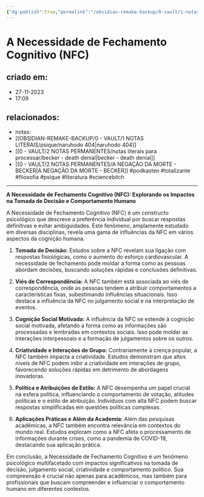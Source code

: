```yaml
---
{"dg-publish":true,"permalink":"/obsidian-remake-backup/0-vault/1-notas-literais/psique/a-necessidade-de-fechamento-cognitivo-nfc/","tags":["podkasten","totalizante","filosofia","psique","literatura","sciencebitch"],"dgHomeLink":true,"dgShowLocalGraph":true,"dgShowFileTree":true,"dgEnableSearch":true,"noteIcon":""}
---
```


# A Necessidade de Fechamento Cognitivo (NFC)

## criado em: 
- 27-11-2023
- 17:09
## relacionados:
- notas: 
- [[OBSIDIAN-REMAKE-BACKUP/0 - VAULT/1 NOTAS LITERAIS/psique/naruhodo 404\|naruhodo 404]]
- [[0 - VAULT/2 NOTAS PERMANENTES/notas literais para processar/becker - death denial\|becker - death denial]]
- [[0 - VAULT/2 NOTAS PERMANENTES/A NEGAÇÃO DA MORTE - BECKER\|A NEGAÇÃO DA MORTE - BECKER]]
#podkasten #totalizante #filosofia #psique #literatura #sciencebitch
---

**A Necessidade de Fechamento Cognitivo (NFC): Explorando os Impactos na Tomada de Decisão e Comportamento Humano**

A Necessidade de Fechamento Cognitivo (NFC) é um constructo psicológico que descreve a preferência individual por buscar respostas definitivas e evitar ambiguidades. Este fenômeno, amplamente estudado em diversas disciplinas, revela uma gama de influências da NFC em vários aspectos da cognição humana.

1. **Tomada de Decisão:**
   Estudos sobre a NFC revelam sua ligação com respostas fisiológicas, como o aumento do esforço cardiovascular. A necessidade de fechamento pode moldar a forma como as pessoas abordam decisões, buscando soluções rápidas e conclusões definitivas.

2. **Viés de Correspondência:**
   A NFC também está associada ao viés de correspondência, onde as pessoas tendem a atribuir comportamentos a características fixas, subestimando influências situacionais. Isso destaca a influência da NFC no julgamento social e na interpretação de eventos.

3. **Cognição Social Motivada:**
   A influência da NFC se estende à cognição social motivada, afetando a forma como as informações são processadas e lembradas em contextos sociais. Isso pode moldar as interações interpessoais e a formação de julgamentos sobre os outros.

4. **Criatividade e Interações de Grupo:**
   Contrariamente à crença popular, a NFC também impacta a criatividade. Estudos demonstram que altos níveis de NFC podem inibir a criatividade em interações de grupo, favorecendo soluções rápidas em detrimento de abordagens inovadoras.

5. **Política e Atribuições de Estilo:**
   A NFC desempenha um papel crucial na esfera política, influenciando o comportamento de votação, atitudes políticas e o estilo de atribuição. Indivíduos com alta NFC podem buscar respostas simplificadas em questões políticas complexas.

6. **Aplicações Práticas e Além da Academia:**
   Além das pesquisas acadêmicas, a NFC também encontra relevância em contextos do mundo real. Estudos exploram como a NFC afeta o processamento de informações durante crises, como a pandemia de COVID-19, destacando sua aplicação prática.

Em conclusão, a Necessidade de Fechamento Cognitivo é um fenômeno psicológico multifacetado com impactos significativos na tomada de decisão, julgamento social, criatividade e comportamento político. Sua compreensão é crucial não apenas para acadêmicos, mas também para profissionais que buscam compreender e influenciar o comportamento humano em diferentes contextos.